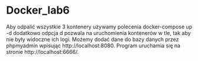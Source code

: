 # Docker_lab6
Aby odpalić wszystkie 3 kontenery używamy polecenia docker-compose up -d dodatkowo odpcja d pozwala na uruchomienia kontenerów w tle,
tak aby nie były widoczne ich logi. Możemy dodać dane do bazy danych przez phpmyadmin wpisując http://localhost:8080. Program uruchamia się na stronie 
http://localhost:6666/.
